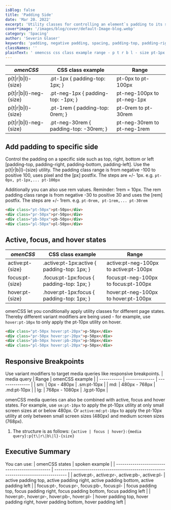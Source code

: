 ```yaml
---
isBlog: false
title: 'Padding Side'
date: 'Mar 20. 2022'
excerpt: 'Utility classes for controlling an element`s padding to its sides.'
cover*image: '/images/blog/cover/default-Image-blog.webp'
category: 'Spacing'
author: 'Severin Glaser'
keywords: 'padding, negative padding, spacing, padding-top, padding-right, padding-bottom, padding-left'
classNames: ''
plainText: ' omencss css class example range - p t r b l - size pt-1px padding-top: 1px; pt-0px to pt-100px p t r b l -neg- size pt-neg-1px padding-top: -1px; pt-neg-100px to pt-neg-1px p t r b l - size pt-1rem padding-top: 0rem; pt-0rem to pt-30rem p t r b l -neg- size pt-neg-30rem padding-top: -30rem; pt-neg-30rem to pt-neg-1rem add padding to specific side control the padding on a specific side such as top right bottom or left padding-top padding-right padding-bottom padding-left use the p t r b l - size utility the padding class range is from negative -100 to positive 100 uses pixel and the px postfix the steps are + - 1px e g pt-0px pt-1px pt-100px additionally you can also use rem values reminder: 1rem = 10px the rem padding class range is from negative -30 to positive 30 and uses the rem postfix the steps are + - 1rem e g pt-0rem pt-1rem pt-30rem html div class=pt-50px pt-50px div div class=pr-50px pr-50px div div class=pb-50px pb-50px div div class=pl-50px pl-50px div active focus and hover states omencss css class example range active:pt- size active :pt-1px:active padding-top: 1px; active:pt-neg-100px to active:pt-100px focus:pt- size focus :pt-1px:focus padding-top: 1px; focus:pt-neg-100px to focus:pt-100px hover:pt- size hover :pt-1px:focus padding-top: 1px; hover:pt-neg-100px to hover:pt-100px omencss let you conditionally apply utility classes for different page states thereby different variant modifiers are being used - for example use hover:pt-10px to only apply the pt-10px utility on hover html div class=pt-50px hover:pt-20px p-50px div div class=pr-50px hover:pr-20px p-50px div div class=pb-50px hover:pb-20px p-50px div div class=pl-50px hover:pl-20px p-50px div responsive breakpoints use variant modifiers to target media queries like responsive breakpoints media query range omencss example - - sm: 0px - 480px sm:pt-10px md: 480px - 768px md:pt-10px lg: 768px - 1080px lg:pt-10px omencss media queries can also be combined with active focus and hover states for example use sm:pt-10px to apply the pt-10px utility at only small screen sizes at or below 480px or active:md:pt-10px to apply the pt-10px utility at only between small screen sizes 480px and medium screen sizes 768px 1 the structure is as follows: active focus hover : media query :p t r b l - size executive summary you can use: omencss states spoken example active:pt- active:pr- active:pb- active:pl- active padding top active padding right active padding bottom active padding left focus:pt- focus:pr- focus:pb- focus:pl- focus padding top focus padding right focus padding bottom focus padding left hover:pt- hover:pr- hover:pb- hover:pl- hover padding top hover padding right hover padding bottom hover padding left '
---
```


| _omenCSS_                | CSS class example                      | Range                       |
| ------------------------ | -------------------------------------- | --------------------------- |
| p{t\|r\|b\|l}-{size}     | .pt-1px { padding-top: 1px; }          | pt-0px to pt-100px          |
| p{t\|r\|b\|l}-neg-{size} | .pt-neg-1px { padding-top: -1px; }     | pt-neg-100px to pt-neg-1px  |
| p{t\|r\|b\|l}-{size}     | .pt-1rem { padding-top: 0rem; }        | pt-0rem to pt-30rem         |
| p{t\|r\|b\|l}-neg-{size} | .pt-neg-30rem { padding-top: -30rem; } | pt-neg-30rem to pt-neg-1rem |

## Add padding to specific side

Control the padding on a specific side such as top, right, bottom or left [padding-top, padding-right, padding-bottom, padding-left]. Use the p{t\|r\|b\|l}-{size} utility. The padding class range is from negative -100 to positive 100, uses pixel and the [px] postfix. The steps are +/- 1px. e.g. `pt-0px, pt-1px,... pt-100px`

Additionally you can also use rem values. Reminder: 1rem = 10px. The rem padding class range is from negative -30 to positive 30 and uses the [rem] postfix. The steps are +/- 1rem. e.g. `pt-0rem, pt-1rem,... pt-30rem`

```html
<div class="pt-50px">pt-50px</div>
<div class="pr-50px">pr-50px</div>
<div class="pb-50px">pb-50px</div>
<div class="pl-50px">pl-50px</div>
```

## Active, focus, and hover states

| _omenCSS_        | CSS class example                            | Range                                  |
| ---------------- | -------------------------------------------- | -------------------------------------- |
| active:pt-{size} | .active\:pt-1px:active { padding-top: 1px; } | active:pt-neg-100px to active:pt-100px |
| focus:pt-{size}  | .focus\:pt-1px:focus { padding-top: 1px; }   | focus:pt-neg-100px to focus:pt-100px   |
| hover:pt-{size}  | .hover\:pt-1px:focus { padding-top: 1px; }   | hover:pt-neg-100px to hover:pt-100px   |

omenCSS let you conditionally apply utility classes for different page states. Thereby different variant modifiers are being used - for example, use `hover:pt-10px` to only apply the pt-10px utility on hover.

```html
<div class="pt-50px hover:pt-20px">p-50px</div>
<div class="pr-50px hover:pr-20px">p-50px</div>
<div class="pb-50px hover:pb-20px">p-50px</div>
<div class="pl-50px hover:pl-20px">p-50px</div>
```

## Responsive Breakpoints

Use variant modifiers to target media queries like responsive breakpoints.
| media query | Range | omenCSS example |
| ----------- | -------------- | --------------- |
| sm: | 0px - 480px | .sm:pt-10px |
| md: | 480px - 768px | .md:pt-10px |
| lg: | 768px - 1080px | .lg:pt-10px |

omenCSS media queries can also be combined with active, focus and hover states. For example, use `sm:pt-10px` to apply the pt-10px utility at only small screen sizes at or below 480px. Or `active:md:pt-10px` to apply the pt-10px utility at only between small screen sizes (480px) and medium screen sizes (768px).

1. The structure is as follows: `{active | focus | hover}:{media query}:p{t\|r\|b\|l}-{size}`

## Executive Summary

You can use:
| omenCSS states | spoken example |
| ---------------------------------------------- | ------------------------------------------------------------------------------------ |
| active:pt-, active:pr-, active:pb-, active:pl- | active padding top, active padding right, active padding bottom, active padding left |
| focus:pt-, focus:pr-, focus:pb-, focus:pl- | focus padding top, focus padding right, focus padding bottom, focus padding left |
| hover:pt-, hover:pr-, hover:pb-, hover:pl- | hover padding top, hover padding right, hover padding bottom, hover padding left |
